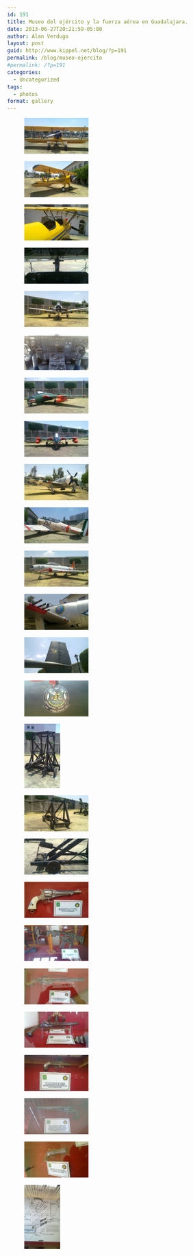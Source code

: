 ```yaml
---
id: 191
title: Museo del ejército y la fuerza aérea en Guadalajara.
date: 2013-06-27T20:21:59-05:00
author: Alan Verdugo
layout: post
guid: http://www.kippel.net/blog/?p=191
permalink: /blog/museo-ejercito
#permalink: /?p=191
categories:
  - Uncategorized
tags:
  - photos
format: gallery
---
```

<div id='gallery-1' class='gallery galleryid-191 gallery-columns-3 gallery-size-thumbnail'>
  <figure class='gallery-item'> 
  
  <div class='gallery-icon landscape'>
    <a href='https://raw.githubusercontent.com/alanverdugo/alanverdugo.github.io/master/wp-content/uploads/2013/06/20130526_036m.jpg'><img width="150" height="84" src="https://raw.githubusercontent.com/alanverdugo/alanverdugo.github.io/master/wp-content/uploads/2013/06/20130526_036m.jpg" class="attachment-thumbnail size-thumbnail" alt="" /></a>
  </div></figure><figure class='gallery-item'> 
  
  <div class='gallery-icon landscape'>
    <a href='https://raw.githubusercontent.com/alanverdugo/alanverdugo.github.io/master/wp-content/uploads/2013/06/20130526_035m.jpg'><img width="150" height="84" src="https://raw.githubusercontent.com/alanverdugo/alanverdugo.github.io/master/wp-content/uploads/2013/06/20130526_035m.jpg" class="attachment-thumbnail size-thumbnail" alt="" /></a>
  </div></figure><figure class='gallery-item'> 
  
  <div class='gallery-icon landscape'>
    <a href='https://raw.githubusercontent.com/alanverdugo/alanverdugo.github.io/master/wp-content/uploads/2013/06/20130526_034m.jpg'><img width="150" height="84" src="https://raw.githubusercontent.com/alanverdugo/alanverdugo.github.io/master/wp-content/uploads/2013/06/20130526_034m.jpg" class="attachment-thumbnail size-thumbnail" alt="" /></a>
  </div></figure><figure class='gallery-item'> 
  
  <div class='gallery-icon landscape'>
    <a href='https://raw.githubusercontent.com/alanverdugo/alanverdugo.github.io/master/wp-content/uploads/2013/06/20130526_032m.jpg'><img width="150" height="84" src="https://raw.githubusercontent.com/alanverdugo/alanverdugo.github.io/master/wp-content/uploads/2013/06/20130526_032m.jpg" class="attachment-thumbnail size-thumbnail" alt="" /></a>
  </div></figure><figure class='gallery-item'> 
  
  <div class='gallery-icon landscape'>
    <a href='https://raw.githubusercontent.com/alanverdugo/alanverdugo.github.io/master/wp-content/uploads/2013/06/20130526_033m.jpg'><img width="150" height="84" src="https://raw.githubusercontent.com/alanverdugo/alanverdugo.github.io/master/wp-content/uploads/2013/06/20130526_033m.jpg" class="attachment-thumbnail size-thumbnail" alt="" /></a>
  </div></figure><figure class='gallery-item'> 
  
  <div class='gallery-icon landscape'>
    <a href='https://raw.githubusercontent.com/alanverdugo/alanverdugo.github.io/master/wp-content/uploads/2013/06/20130526_031m.jpg'><img width="150" height="84" src="https://raw.githubusercontent.com/alanverdugo/alanverdugo.github.io/master/wp-content/uploads/2013/06/20130526_031m.jpg" class="attachment-thumbnail size-thumbnail" alt="" /></a>
  </div></figure><figure class='gallery-item'> 
  
  <div class='gallery-icon landscape'>
    <a href='https://raw.githubusercontent.com/alanverdugo/alanverdugo.github.io/master/wp-content/uploads/2013/06/20130526_029m.jpg'><img width="150" height="84" src="https://raw.githubusercontent.com/alanverdugo/alanverdugo.github.io/master/wp-content/uploads/2013/06/20130526_029m.jpg" class="attachment-thumbnail size-thumbnail" alt="" /></a>
  </div></figure><figure class='gallery-item'> 
  
  <div class='gallery-icon landscape'>
    <a href='https://raw.githubusercontent.com/alanverdugo/alanverdugo.github.io/master/wp-content/uploads/2013/06/20130526_030m.jpg'><img width="150" height="84" src="https://raw.githubusercontent.com/alanverdugo/alanverdugo.github.io/master/wp-content/uploads/2013/06/20130526_030m.jpg" class="attachment-thumbnail size-thumbnail" alt="" /></a>
  </div></figure><figure class='gallery-item'> 
  
  <div class='gallery-icon landscape'>
    <a href='https://raw.githubusercontent.com/alanverdugo/alanverdugo.github.io/master/wp-content/uploads/2013/06/20130526_028m.jpg'><img width="150" height="84" src="https://raw.githubusercontent.com/alanverdugo/alanverdugo.github.io/master/wp-content/uploads/2013/06/20130526_028m.jpg" class="attachment-thumbnail size-thumbnail" alt="" /></a>
  </div></figure><figure class='gallery-item'> 
  
  <div class='gallery-icon landscape'>
    <a href='https://raw.githubusercontent.com/alanverdugo/alanverdugo.github.io/master/wp-content/uploads/2013/06/20130526_027m.jpg'><img width="150" height="84" src="https://raw.githubusercontent.com/alanverdugo/alanverdugo.github.io/master/wp-content/uploads/2013/06/20130526_027m.jpg" class="attachment-thumbnail size-thumbnail" alt="" /></a>
  </div></figure><figure class='gallery-item'> 
  
  <div class='gallery-icon landscape'>
    <a href='https://raw.githubusercontent.com/alanverdugo/alanverdugo.github.io/master/wp-content/uploads/2013/06/20130526_025m.jpg'><img width="150" height="84" src="https://raw.githubusercontent.com/alanverdugo/alanverdugo.github.io/master/wp-content/uploads/2013/06/20130526_025m.jpg" class="attachment-thumbnail size-thumbnail" alt="" /></a>
  </div></figure><figure class='gallery-item'> 
  
  <div class='gallery-icon landscape'>
    <a href='https://raw.githubusercontent.com/alanverdugo/alanverdugo.github.io/master/wp-content/uploads/2013/06/20130526_026m.jpg'><img width="150" height="84" src="https://raw.githubusercontent.com/alanverdugo/alanverdugo.github.io/master/wp-content/uploads/2013/06/20130526_026m.jpg" class="attachment-thumbnail size-thumbnail" alt="" /></a>
  </div></figure><figure class='gallery-item'> 
  
  <div class='gallery-icon landscape'>
    <a href='https://raw.githubusercontent.com/alanverdugo/alanverdugo.github.io/master/wp-content/uploads/2013/06/20130526_024m.jpg'><img width="150" height="84" src="https://raw.githubusercontent.com/alanverdugo/alanverdugo.github.io/master/wp-content/uploads/2013/06/20130526_024m.jpg" class="attachment-thumbnail size-thumbnail" alt="" /></a>
  </div></figure><figure class='gallery-item'> 
  
  <div class='gallery-icon landscape'>
    <a href='https://raw.githubusercontent.com/alanverdugo/alanverdugo.github.io/master/wp-content/uploads/2013/06/20130526_023m.jpg'><img width="150" height="84" src="https://raw.githubusercontent.com/alanverdugo/alanverdugo.github.io/master/wp-content/uploads/2013/06/20130526_023m.jpg" class="attachment-thumbnail size-thumbnail" alt="" /></a>
  </div></figure><figure class='gallery-item'> 
  
  <div class='gallery-icon portrait'>
    <a href='https://raw.githubusercontent.com/alanverdugo/alanverdugo.github.io/master/wp-content/uploads/2013/06/20130526_022m.jpg'><img width="84" height="150" src="https://raw.githubusercontent.com/alanverdugo/alanverdugo.github.io/master/wp-content/uploads/2013/06/20130526_022m.jpg" class="attachment-thumbnail size-thumbnail" alt="" /></a>
  </div></figure><figure class='gallery-item'> 
  
  <div class='gallery-icon landscape'>
    <a href='https://raw.githubusercontent.com/alanverdugo/alanverdugo.github.io/master/wp-content/uploads/2013/06/20130526_021m.jpg'><img width="150" height="84" src="https://raw.githubusercontent.com/alanverdugo/alanverdugo.github.io/master/wp-content/uploads/2013/06/20130526_021m.jpg" class="attachment-thumbnail size-thumbnail" alt="" /></a>
  </div></figure><figure class='gallery-item'> 
  
  <div class='gallery-icon landscape'>
    <a href='https://raw.githubusercontent.com/alanverdugo/alanverdugo.github.io/master/wp-content/uploads/2013/06/20130526_020m.jpg'><img width="150" height="84" src="https://raw.githubusercontent.com/alanverdugo/alanverdugo.github.io/master/wp-content/uploads/2013/06/20130526_020m.jpg" class="attachment-thumbnail size-thumbnail" alt="" /></a>
  </div></figure><figure class='gallery-item'> 
  
  <div class='gallery-icon landscape'>
    <a href='https://raw.githubusercontent.com/alanverdugo/alanverdugo.github.io/master/wp-content/uploads/2013/06/20130526_019m.jpg'><img width="150" height="84" src="https://raw.githubusercontent.com/alanverdugo/alanverdugo.github.io/master/wp-content/uploads/2013/06/20130526_019m.jpg" class="attachment-thumbnail size-thumbnail" alt="" /></a>
  </div></figure><figure class='gallery-item'> 
  
  <div class='gallery-icon landscape'>
    <a href='https://raw.githubusercontent.com/alanverdugo/alanverdugo.github.io/master/wp-content/uploads/2013/06/20130526_041m.jpg'><img width="150" height="84" src="https://raw.githubusercontent.com/alanverdugo/alanverdugo.github.io/master/wp-content/uploads/2013/06/20130526_041m.jpg" class="attachment-thumbnail size-thumbnail" alt="" /></a>
  </div></figure><figure class='gallery-item'> 
  
  <div class='gallery-icon landscape'>
    <a href='https://raw.githubusercontent.com/alanverdugo/alanverdugo.github.io/master/wp-content/uploads/2013/06/20130526_009m.jpg'><img width="150" height="84" src="https://raw.githubusercontent.com/alanverdugo/alanverdugo.github.io/master/wp-content/uploads/2013/06/20130526_009m.jpg" class="attachment-thumbnail size-thumbnail" alt="" /></a>
  </div></figure><figure class='gallery-item'> 
  
  <div class='gallery-icon landscape'>
    <a href='https://raw.githubusercontent.com/alanverdugo/alanverdugo.github.io/master/wp-content/uploads/2013/06/20130526_010m.jpg'><img width="150" height="84" src="https://raw.githubusercontent.com/alanverdugo/alanverdugo.github.io/master/wp-content/uploads/2013/06/20130526_010m.jpg" class="attachment-thumbnail size-thumbnail" alt="" /></a>
  </div></figure><figure class='gallery-item'> 
  
  <div class='gallery-icon landscape'>
    <a href='https://raw.githubusercontent.com/alanverdugo/alanverdugo.github.io/master/wp-content/uploads/2013/06/20130526_012m.jpg'><img width="150" height="84" src="https://raw.githubusercontent.com/alanverdugo/alanverdugo.github.io/master/wp-content/uploads/2013/06/20130526_012m.jpg" class="attachment-thumbnail size-thumbnail" alt="" /></a>
  </div></figure><figure class='gallery-item'> 
  
  <div class='gallery-icon landscape'>
    <a href='https://raw.githubusercontent.com/alanverdugo/alanverdugo.github.io/master/wp-content/uploads/2013/06/20130526_015m.jpg'><img width="150" height="84" src="https://raw.githubusercontent.com/alanverdugo/alanverdugo.github.io/master/wp-content/uploads/2013/06/20130526_015m.jpg" class="attachment-thumbnail size-thumbnail" alt="" /></a>
  </div></figure><figure class='gallery-item'> 
  
  <div class='gallery-icon landscape'>
    <a href='https://raw.githubusercontent.com/alanverdugo/alanverdugo.github.io/master/wp-content/uploads/2013/06/20130526_016m.jpg'><img width="150" height="84" src="https://raw.githubusercontent.com/alanverdugo/alanverdugo.github.io/master/wp-content/uploads/2013/06/20130526_016m.jpg" class="attachment-thumbnail size-thumbnail" alt="" /></a>
  </div></figure><figure class='gallery-item'> 
  
  <div class='gallery-icon portrait'>
    <a href='https://raw.githubusercontent.com/alanverdugo/alanverdugo.github.io/master/wp-content/uploads/2013/06/20130526_018m.jpg'><img width="84" height="150" src="https://raw.githubusercontent.com/alanverdugo/alanverdugo.github.io/master/wp-content/uploads/2013/06/20130526_018m.jpg" class="attachment-thumbnail size-thumbnail" alt="" /></a>
  </div></figure>
</div>